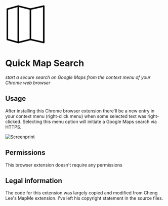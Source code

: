 ![Quick Map Search](icons/icon-128.png)

Quick Map Search
===

*start a secure search on Google Maps from the context menu of your Chrome web browser*

Usage
---
After installing this Chrome browser extension there'll be a new entry in your context menu (right-click menu) when some selected text was right-clicked. Selecting this menu option will initiate a Google Maps search via HTTPS.

![Screenprint](http://i.imgur.com/1VtoxaR.png)

Permissions
---
This browser extension doesn't require any permissions

Legal information
---
The code for this extension was largely copied and modified from Cheng Lee's MapMe extension. I've left his copyright statement in the source files.

